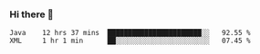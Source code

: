 ### Hi there 👋

<!--
**urzz/urzz** is a ✨ _special_ ✨ repository because its `README.md` (this file) appears on your GitHub profile.

Here are some ideas to get you started:

- 🔭 I’m currently working on ...
- 🌱 I’m currently learning ...
- 👯 I’m looking to collaborate on ...
- 🤔 I’m looking for help with ...
- 💬 Ask me about ...
- 📫 How to reach me: ...
- 😄 Pronouns: ...
- ⚡ Fun fact: ...
-->

<!--START_SECTION:waka-->
```text
Java    12 hrs 37 mins  ███████████████████████░░   92.55 % 
XML     1 hr 1 min      ██░░░░░░░░░░░░░░░░░░░░░░░   07.45 % 
```
<!--END_SECTION:waka-->
